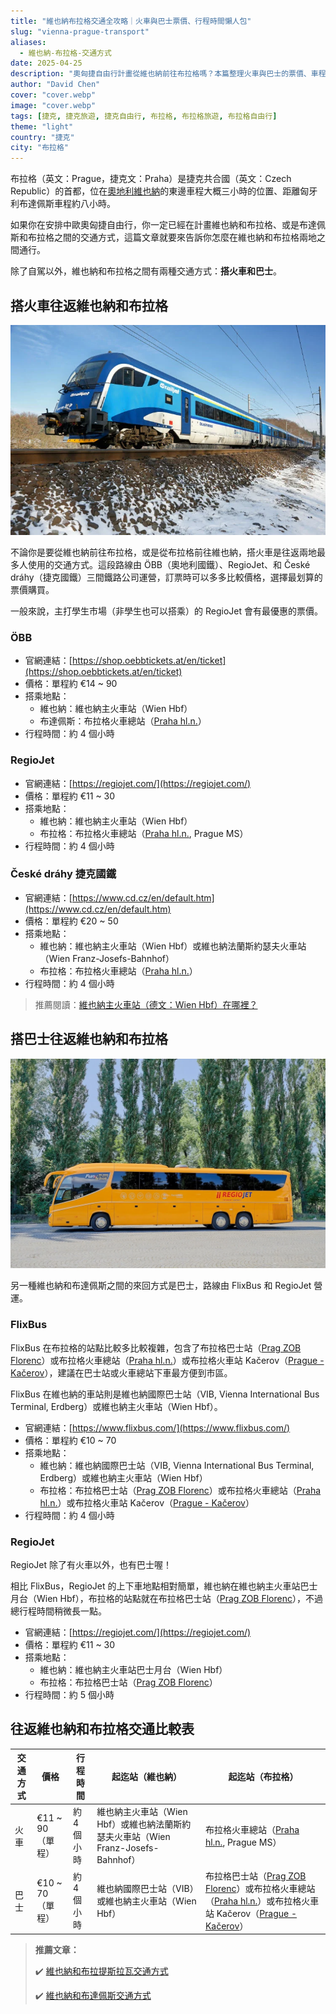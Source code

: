 ```yaml
---
title: "維也納布拉格交通全攻略｜火車與巴士票價、行程時間懶人包"
slug: "vienna-prague-transport"
aliases:
  - 維也納-布拉格-交通方式
date: 2025-04-25
description: "奧匈捷自由行計畫從維也納前往布拉格嗎？本篇整理火車與巴士的票價、車程、班次與訂票資訊，快速比較 ÖBB、RegioJet、FlixBus 等交通方式，幫助你選出最划算又省時的選擇！"
author: "David Chen"
cover: "cover.webp"
image: "cover.webp"
tags: [捷克, 捷克旅遊, 捷克自由行, 布拉格, 布拉格旅遊, 布拉格自由行]
theme: "light"
country: "捷克"
city: "布拉格"
---
```


布拉格（英文：Prague，捷克文：Praha）是捷克共合國（英文：Czech Republic）的首都，位在[奧地利維也納](/posts/維也納自由行/)的東邊車程大概三小時的位置、距離匈牙利布達佩斯車程約八小時。

如果你在安排中歐奧匈捷自由行，你一定已經在計畫維也納和布拉格、或是布達佩斯和布拉格之間的交通方式，這篇文章就要來告訴你怎麼在維也納和布拉格兩地之間通行。

除了自駕以外，維也納和布拉格之間有兩種交通方式：**搭火車和巴士**。

## 搭火車往返維也納和布拉格

<img src="railjet.webp" style="zoom:200%;" />

不論你是要從維也納前往布拉格，或是從布拉格前往維也納，搭火車是往返兩地最多人使用的交通方式。這段路線由 ÖBB（奧地利國鐵）、RegioJet、和 České dráhy（捷克國鐵）三間鐵路公司運營，訂票時可以多多比較價格，選擇最划算的票價購買。

一般來說，主打學生市場（非學生也可以搭乘）的 RegioJet 會有最優惠的票價。

### ÖBB

- 官網連結：[https://shop.oebbtickets.at/en/ticket](https://shop.oebbtickets.at/en/ticket)
- 價格：單程約 €14 ~ 90
- 搭乘地點：
  - 維也納：維也納主火車站（Wien Hbf）
  - 布達佩斯：布拉格火車總站（[Praha hl.n.](https://maps.app.goo.gl/jEZ1VqJxamDfucQm9)）
- 行程時間：約 4 個小時

### RegioJet

- 官網連結：[https://regiojet.com/](https://regiojet.com/)
- 價格：單程約 €11 ~ 30
- 搭乘地點：
  - 維也納：維也納主火車站（Wien Hbf）
  - 布拉格：布拉格火車總站（[Praha hl.n.](https://maps.app.goo.gl/jEZ1VqJxamDfucQm9), Prague MS）
- 行程時間：約 4 個小時

### České dráhy 捷克國鐵

- 官網連結：[https://www.cd.cz/en/default.htm](https://www.cd.cz/en/default.htm)
- 價格：單程約 €20 ~ 50
- 搭乘地點：
  - 維也納：維也納主火車站（Wien Hbf）或維也納法蘭斯約瑟夫火車站（Wien Franz-Josefs-Bahnhof）
  - 布拉格：布拉格火車總站（[Praha hl.n.](https://maps.app.goo.gl/jEZ1VqJxamDfucQm9)）
- 行程時間：約 4 個小時

> 推薦閱讀：[維也納主火車站（德文：Wien Hbf）在哪裡？](/posts/維也納市區交通攻略/)

## 搭巴士往返維也納和布拉格

![](regiojet.webp)

另一種維也納和布達佩斯之間的來回方式是巴士，路線由 FlixBus 和 RegioJet 營運。

### FlixBus

FlixBus 在布拉格的站點比較多比較複雜，包含了布拉格巴士站（[Prag ZOB Florenc](https://maps.app.goo.gl/kVR73oEkdmTeR9b18)）或布拉格火車總站（[Praha hl.n.](https://maps.app.goo.gl/jEZ1VqJxamDfucQm9)）或布拉格火車站 Kačerov（[Prague - Kačerov](https://maps.app.goo.gl/GArebo7RpfSaeheM9)），建議在巴士站或火車總站下車最方便到市區。

FlixBus 在維也納的車站則是維也納國際巴士站（VIB, Vienna International Bus Terminal, Erdberg）或維也納主火車站（Wien Hbf）。

- 官網連結：[https://www.flixbus.com/](https://www.flixbus.com/)
- 價格：單程約 €10 ~ 70
- 搭乘地點：
  - 維也納：維也納國際巴士站（VIB, Vienna International Bus Terminal, Erdberg）或維也納主火車站（Wien Hbf）
  - 布拉格：布拉格巴士站（[Prag ZOB Florenc](https://maps.app.goo.gl/kVR73oEkdmTeR9b18)）或布拉格火車總站（[Praha hl.n.](https://maps.app.goo.gl/jEZ1VqJxamDfucQm9)）或布拉格火車站 Kačerov（[Prague - Kačerov](https://maps.app.goo.gl/GArebo7RpfSaeheM9)）
- 行程時間：約 4 個小時

### RegioJet

RegioJet 除了有火車以外，也有巴士喔！

相比 FlixBus，RegioJet 的上下車地點相對簡單，維也納在維也納主火車站巴士月台（Wien Hbf），布拉格的站點就在布拉格巴士站（[Prag ZOB Florenc](https://maps.app.goo.gl/kVR73oEkdmTeR9b18)），不過總行程時間稍微長一點。

- 官網連結：[https://regiojet.com/](https://regiojet.com/)
- 價格：單程約 €11 ~ 30
- 搭乘地點：
  - 維也納：維也納主火車站巴士月台（Wien Hbf）
  - 布拉格：布拉格巴士站（[Prag ZOB Florenc](https://maps.app.goo.gl/kVR73oEkdmTeR9b18)）
- 行程時間：約 5 個小時

## 往返維也納和布拉格交通比較表

| 交通方式 | 價格                 | 行程時間     | 起迄站（維也納）                                             | 起迄站（布拉格）                                             |
| -------- | -------------------- | ------------ | ------------------------------------------------------------ | ------------------------------------------------------------ |
| 火車     | €11 ~ 90（單程） | 約  4 個小時 | 維也納主火車站（Wien Hbf）或維也納法蘭斯約瑟夫火車站（Wien Franz-Josefs-Bahnhof） | 布拉格火車總站（[Praha hl.n.](https://maps.app.goo.gl/jEZ1VqJxamDfucQm9), Prague MS） |
| 巴士     | €10 ~ 70（單程）     | 約 4 個小時  | 維也納國際巴士站（VIB）或維也納主火車站（Wien Hbf）          | 布拉格巴士站（[Prag ZOB Florenc](https://maps.app.goo.gl/kVR73oEkdmTeR9b18)）或布拉格火車總站（[Praha hl.n.](https://maps.app.goo.gl/jEZ1VqJxamDfucQm9)）或布拉格火車站 Kačerov（[Prague - Kačerov](https://maps.app.goo.gl/GArebo7RpfSaeheM9)） |

> **推薦文章：**
>
> ✔️ [維也納和布拉提斯拉瓦交通方式](/posts/vienna-bratislava-transport-guide/)
>
> ✔️ [維也納和布達佩斯交通方式](/posts/vienna-budapest-transport/)